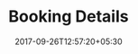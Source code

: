 ---
title: "Booking Details"
date: 2017-09-26T12:57:20+05:30
draft: false
layout: booking-details
property: "Riverfront"
status: "In Process"
url: /bookings/booking-details/riverfront/
slug: "riverfront/"

mainmenu:
 bookings: true
 booking-details: true

---